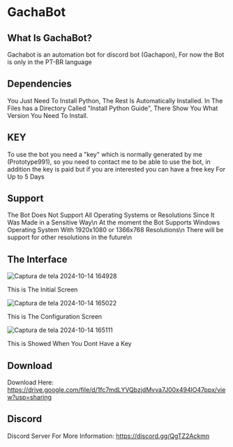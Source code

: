 # GachaBot

## What Is GachaBot?

Gachabot is an automation bot for discord bot (Gachapon),
For now the Bot is only in the PT-BR language

## Dependencies

You Just Need To Install Python, The Rest Is Automatically Installed.
In The Files has a Directory Called "Install Python Guide",
There Show You What Version You Need To Install.

## KEY

To use the bot you need a "key" which is normally generated by me (Prototype991), so you need to contact me to be able to use the bot, in addition the key is paid but if you are interested you can have a free key For Up to 5 Days

## Support

The Bot Does Not Support All Operating Systems or Resolutions Since It Was Made in a Sensitive Way\n
At the moment the Bot Supports Windows Operating System With 1920x1080 or 1366x768 Resolutions\n
There will be support for other resolutions in the future\n

## The Interface


![Captura de tela 2024-10-14 164928](https://github.com/user-attachments/assets/40157bbf-795f-4345-89bf-967660eda82c)

This is The Initial Screen

![Captura de tela 2024-10-14 165022](https://github.com/user-attachments/assets/1219395e-855d-405e-b3e5-c2e19605ed60)

This is The Configuration Screen

![Captura de tela 2024-10-14 165111](https://github.com/user-attachments/assets/f0722040-6be7-44bb-bb5d-4fac37df0e37)

This is Showed When You Dont Have a Key

## Download

Download Here:
https://drive.google.com/file/d/1fc7mdLYVQbzjdMvva7J00x494lO47ppx/view?usp=sharing

## Discord

Discord Server For More Information:
https://discord.gg/QgTZ2Ackmn

